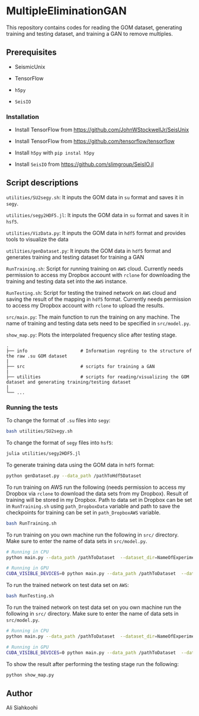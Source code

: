 # MultipleEliminationGAN 

This repository contains codes for reading the GOM dataset, generating training and testing dataset, and training a GAN to remove multiples.

## Prerequisites

* SeismicUnix

* TensorFlow

* `h5py`

* `SeisIO`

### Installation

* Install TensorFlow from https://github.com/JohnWStockwellJr/SeisUnix

* Install TensorFlow from https://github.com/tensorflow/tensorflow

* Install `h5py` with `pip instal h5py`

* Install `SeisIO` from https://github.com/slimgroup/SeisIO.jl



## Script descriptions


`utilities/SU2segy.sh`\: It inputs the GOM data in `su` format and saves it in `segy`\.

`utilities/segy2HDF5.jl`\: It inputs the GOM data in `su` format and saves it in `hsf5`\.

`utilities/VizData.py`\: It inputs the GOM data in `hdf5` format and provides tools to visualize the data

`utilities/genDataset.py`\: It inputs the GOM data in `hdf5` format and generates training and testing dataset for training a GAN

`RunTraining.sh`\: Script for running training on `AWS` cloud. Currently needs permission to access my Dropbox account with `rclone` for downloading the training and testing data set into the `AWS` instance.

`RunTesting.sh`\: Script for testing the trained network on `AWS` cloud and saving the result of the mapping in `hdf5` format. Currently needs permission to access my Dropbox account with `rclone` to upload the results.

`src/main.py`\: The main function to run the training on any machine. The name of training and testing data sets need to be specified in `src/model.py`\.

`show_map.py`\: Plots the interpolated frequency slice after testing stage.


    .
    ├── info                    # Information regrding to the structure of the raw .su GOM dataset
	|
    ├── src                     # scripts for training a GAN
    |
    ├── utilities               # scripts for reading/visualizing the GOM dataset and generating training/testing dataset
    |
    └── ...


### Running the tests

To change the format of `.su` files into `segy`:

```bash
bash utilities/SU2segy.sh
```

To change the format of `segy` files into `hsf5`:

```bash
julia utilities/segy2HDF5.jl
```
To generate training data using the GOM data in `hdf5` format:

```bash
python genDataset.py --data_path /pathToHdf5Dataset
```

To run training on AWS run the following (needs permission to access my Dropbox via `rclone` to download the data sets from my Dropbox). Result of training will be stored in my Dropbox. Path to data set in Dropbox can be set in `RunTraining.sh` using `path_DropboxData` variable and path to save the checkpoints for training can be set in `path_DropboxAWS` variable.

```bash
bash RunTraining.sh
```

To run training on you own machine run the following in `src/` directory. Make sure to enter the name of data sets in `src/model.py`\.

```bash
# Running in CPU
python main.py --data_path /pathToDataset  --dataset_dir=NameOfExperiment --phase train --which_direction BtoA --batch_size 1 --continue_train True

# Running in GPU
CUDA_VISIBLE_DEVICES=0 python main.py --data_path /pathToDataset  --dataset_dir=NameOfExperiment --phase train --which_direction BtoA --batch_size 1 --continue_train True
```

To run the trained network on test data set on `AWS`\:

```bash
bash RunTesting.sh
```

To run the trained network on test data set on you own machine run the following in `src/` directory. Make sure to enter the name of data sets in `src/model.py`\.

```bash
# Running in CPU
python main.py --data_path /pathToDataset  --dataset_dir=NameOfExperiment --phase test --which_direction BtoA --batch_size 1 --continue_train True

# Running in GPU
CUDA_VISIBLE_DEVICES=0 python main.py --data_path /pathToDataset  --dataset_dir=NameOfExperiment --phase test --which_direction BtoA --batch_size 1 --continue_train True
```


To show the result after performing the testing stage run the following:

```bash
python show_map.py
```


## Author

Ali Siahkoohi
